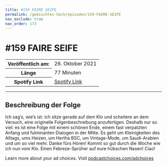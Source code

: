 ```yaml
---
title: #159 FAIRE SEIFE
permalink: /gemischtes-hack/episoden/159-FAIRE-SEIFE
nav_exclude: true
nav_order: 173
---
```


# #159 FAIRE SEIFE
<table class="resp-table dcf-table dcf-table-responsive dcf-table-bordered dcf-table-striped dcf-w-100%">
                    <tbody>
                        <tr>
                            <th scope="row">Veröffentlich am:</th>
                            <td data-label="Veröffentlich am:">26. Oktober 2021</td>
                        </tr>
                        <tr>
                            <th scope="row">Länge </th>
                            <td data-label="Länge ">77 Minuten</td>
                        </tr><tr>
                                <th scope="row">Spotify Link</th>
                                <td data-label="Spotify Link"><a href="https://open.spotify.com/episode/3NlYS3PBejXkgl69AfajEh">Spotify Link</a></td>
                            </tr></tbody>
                </table>

***

## Beschreibung der Folge

<div>
<p>Ich sag’s, wie‘s ist: ich sitze gerade auf dem Klo und scheitere an dem Versuch, eine originelle Folgenbeschreibung anzufertigen. Deshalb nur so viel: es ist eine Folge mit einem schönen Ende, einem fast verpatzten Anfang und fulminanten Dialogen in der Mitte. Es geht um Kleinigkeiten des Alltags, ums Heizen, um Hertha BSC, um Vintage-Mode, um Saudi-Arabien und um so viel mehr. Danke fürs Hören! Kommt so gut durch die Woche wie ich nun vom Klo. Einen Febreze-Sprüher auf eure hübschen Nasen! Ciao!</p><p> </p><p>Learn more about your ad choices. Visit <a href="https://podcastchoices.com/adchoices">podcastchoices.com/adchoices</a></p>  
</div>

